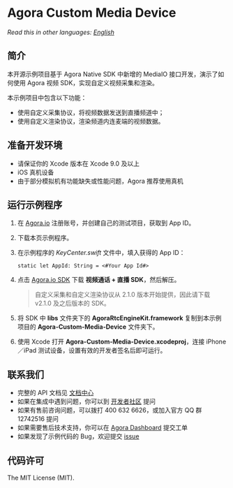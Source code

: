# Agora Custom Media Device

*Read this in other languages: [English](README.md)*

## 简介

本开源示例项目基于 Agora Native SDK 中新增的 MediaIO 接口开发，演示了如何使用 Agora 视频 SDK，实现自定义视频采集和渲染。

本示例项目中包含以下功能：

* 使用自定义采集协议，将视频数据发送到直播频道中；
* 使用自定义渲染协议，渲染频道内连麦端的视频数据。

## 准备开发环境

* 请保证你的 Xcode 版本在 Xcode 9.0 及以上
* iOS 真机设备
* 由于部分模拟机有功能缺失或性能问题，Agora 推荐使用真机

## 运行示例程序

1. 在 [Agora.io](https://dashboard.agora.io/cn/signup/) 注册账号，并创建自己的测试项目，获取到 App ID。
2. 下载本页示例程序。
3. 在示例程序的 *KeyCenter.swift* 文件中，填入获得的 App ID：

   ```
   static let AppId: String = <#Your App Id#>
   ```

4. 点击 [Agora.io SDK](https://docs.agora.io/cn/Agora%20Platform/downloads) 下载 **视频通话 + 直播 SDK**，然后解压。
   > 自定义采集和自定义渲染协议从 2.1.0 版本开始提供，因此请下载 v2.1.0 及之后版本的 SDK。
5. 将 SDK 中 **libs** 文件夹下的 **AgoraRtcEngineKit.framework** 复制到本示例项目的 **Agora-Custom-Media-Device** 文件夹下。
6. 使用 Xcode 打开 **Agora-Custom-Media-Device.xcodeproj**，连接 iPhone／iPad 测试设备，设置有效的开发者签名后即可运行。

## 联系我们

- 完整的 API 文档见 [文档中心](https://docs.agora.io/cn/)
- 如果在集成中遇到问题，你可以到 [开发者社区](https://dev.agora.io/cn/) 提问
- 如果有售前咨询问题，可以拨打 400 632 6626，或加入官方 QQ 群 12742516 提问
- 如果需要售后技术支持，你可以在 [Agora Dashboard](https://dashboard.agora.io) 提交工单
- 如果发现了示例代码的 Bug，欢迎提交 [issue](https://github.com/AgoraIO/Advanced-Video/issues)

## 代码许可

The MIT License (MIT).
